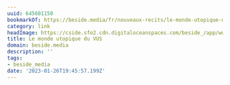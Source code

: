 ```yaml
---
uuid: 645601150
bookmarkOf: https://beside.media/fr/nouveaux-recits/le-monde-utopique-du-vus/
category: link
headImage: https://cside.sfo2.cdn.digitaloceanspaces.com/beside_/app/www/2021/05/BESIDE_newnarrative_SUV_facebook.jpg
title: Le monde utopique du VUS
domain: beside.media
description: ''
tags:
- beside_media
date: '2023-01-26T19:45:57.199Z'
---
```



